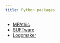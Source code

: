 ```yaml
---
title: Python packages
---
```


- [MPAthic](https://mpathic.readthedocs.io)
- [SUFTware](https://suftware.readthedocs.io)
- [Logomaker](https://logomaker.readthedocs.io/)